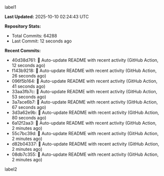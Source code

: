 
label1 
<!-- ACTIVITY_START -->
**Last Updated:** 2025-10-10 02:24:43 UTC

**Repository Stats:**
- Total Commits: 64288
- Last Commit: 12 seconds ago

**Recent Commits:**
- 40d38d761: 🤖 Auto-update README with recent activity (GitHub Action, 12 seconds ago)
- f143b9218: 🤖 Auto-update README with recent activity (GitHub Action, 26 seconds ago)
- 096f5b164: 🤖 Auto-update README with recent activity (GitHub Action, 41 seconds ago)
- 33aa3fb7c: 🤖 Auto-update README with recent activity (GitHub Action, 53 seconds ago)
- 3a7ace6b7: 🤖 Auto-update README with recent activity (GitHub Action, 67 seconds ago)
- 3d3a62e9b: 🤖 Auto-update README with recent activity (GitHub Action, 80 seconds ago)
- 6a12f2aa3: 🤖 Auto-update README with recent activity (GitHub Action, 2 minutes ago)
- 55c7bc39d: 🤖 Auto-update README with recent activity (GitHub Action, 2 minutes ago)
- d82b04337: 🤖 Auto-update README with recent activity (GitHub Action, 2 minutes ago)
- 08db7c355: 🤖 Auto-update README with recent activity (GitHub Action, 2 minutes ago)
<!-- ACTIVITY_END -->

label2
